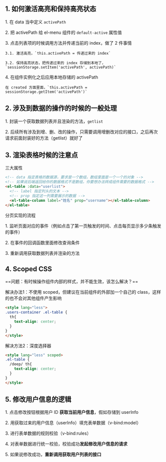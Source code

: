 ## 1. 如何激活高亮和保持高亮状态

1\. 在 data 当中定义 `activePath`

2\. 把 activePath 给 el-menu 组件的 `default-active` 属性值

3\. 点击列表项的时候调用方法并传递当前的 index，做了 2 件事情

```
3.1. 激活高亮，`this.activePath = 传递过来的 index`
```
  
```
3.2. 保持高亮状态，把传递过来的 index 存储到本地了，`sessionStorage.setItem('activePath', activePath)`
```

4\. 在组件实例化之后应用本地存储的 activePath

```
在 created 方面里面，`this.activePath = sessionStorage.getItem('activePath')`
```

## 2. 涉及到数据的操作的时候的一般处理

1\. 封装一个获取数据列表并且渲染的方法，`getlist`

2\. 后续所有涉及到增、删、改的操作，只需要调用增删改对应的接口，之后再次请求前面封装好的方法（getlist）就好了

## 3. 渲染表格时候的注意点

三大属性

```html
<!-- data 指定表格的数据源，要求是一个数组，数组里面是一个一个的对象 -->
<!-- 如果说后端返回给你的数据格式不是数组，你要想办法转成组件需要的数据格式 -->
<el-table :data="userlist">
  <!-- label 指定列头的文本 -->
  <!-- prop 指定这一列需要展示的数据 -->
  <el-table-column label="姓名" prop="username"></el-table-column>
</el-table>
```

分页实现的流程

1\. 监听页面对应的事件（例如点击了第一页触发的时间、点击每页显示多少条触发的事件）

2\. 在事件的回调函数里面修改查询条件

3\. 重新调用获取数据列表并渲染的方法

## 4. Scoped CSS

==问题：有时候操作组件内部的样式，并不能生效，该怎么解决？==

解决办法1：不使用 scoped，但建议在当前组件的外部加一个自己的 class，这样的也不会对其他组件产生影响

```html
<style lang="less">
.users-container .el-table {
  th{
    text-align: center;
  }
}
</style>
```

解决方法2：深度选择器

```html
<style lang="less" scoped>
.el-table {
  /deep/ th{
    text-align: center;
  }
}
</style>
```

## 5. 修改用户信息的逻辑

1\. 点击修改按钮根据用户 ID **获取当前用户信息**，假如存储到 userInfo

2\. 用获取过来的用户信息（userInfo）填充表单数据（v-bind:model）

3\. 进行表单数据的规则校验（v-bind:rules）

4\. 对表单数据进行统一校验，校验成功**发起修改用户信息的请求**

5\. 如果说修改成功，**重新调用获取用户列表的接口**

